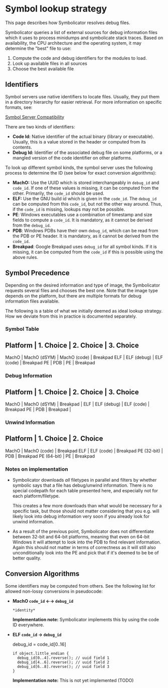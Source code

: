 # Symbol lookup strategy

This page describes how Symbolicator resolves debug files.

Symbolicator queries a list of external sources for debug information files which it uses to process minidumps and symbolicate stack traces. Based on availability, the CPU architecture and the operating system, it may determine the "best" file to use:

1. Compute the code and debug identifiers for the modules to load.
2. Look up available files in all sources
3. Choose the best available file

## Identifiers

Symbol servers use native identifiers to locate files. Usually, they put them in a directory hierarchy for easier retrieval. For more information on specific formats, see:

[Symbol Server Compatibility](symbol-server-compatibility.md)

There are two kinds of identifiers:

- **Code Id:** Native identifier of the actual binary (library or executable). Usually, this is a value stored in the header or computed from its contents.
- **Debug Id:** Identifier of the associated debug file on some platforms, or a mangled version of the code identifier on other platforms.

To look up different symbol kinds, the symbol server uses the following process to determine the ID (see below for exact conversion algorithms):

- **MachO:** Use the UUID which is stored interchangeably in `debug_id` and `code_id`. If one of these values is missing, it can be computed from the other. Primarily, the `code_id` should be used.
- **ELF:** Use the GNU build id which is given in the `code_id`. The `debug_id` can be computed from this `code_id`, but not the other way around. Thus, if the `code_id` is missing, lookups may not be possible.
- **PE**: Windows executables use a combination of timestamp and size fields to compute a `code_id`. It is mandatory, as it cannot be derived from the `debug_id`.
- **PDB**: Windows PDBs have their own `debug_id`, which can be read from the PDB or PE header. It is mandatory, as it cannot be derived from the `code_id`.
- **Breakpad**: Google Breakpad uses `debug_id` for all symbol kinds. If it is missing, it can be computed from the `code_id` if this is possible using the above rules.

## Symbol Precedence

Depending on the desired information and type of image, the Symbolicator
requests several files and chooses the best one. Note that the image type
depends on the platform, but there are multiple formats for debug information
files available.

The following is a table of what we initially deemed as ideal lookup strategy.
How we deviate from this in practice is documented separately.

### Symbol Table

Platform | 1. Choice    | 2. Choice    | 3. Choice
--------------------------------------------------
MachO    | MachO (dSYM) | MachO (code) | Breakpad
ELF      | ELF (debug)  | ELF (code)   | Breakpad
PE       | PDB          | PE           | Breakpad

### Debug Information

Platform | 1. Choice    | 2. Choice    | 3. Choice
--------------------------------------------------
MachO    | MachO (dSYM) | Breakpad     | 
ELF      | ELF (debug)  | ELF (code)   | Breakpad
PE       | PDB          | Breakpad     | 


### Unwind Information

Platform    | 1. Choice    | 2. Choice  
--------------------------------------
MachO       | MachO (code) | Breakpad
ELF         | ELF (code)   | Breakpad
PE (32-bit) | PDB          | Breakpad
PE (64-bit) | PE           | Breakpad


### Notes on implementation

* Symbolicator downloads *all* filetypes in parallel and filters by whether
  symbolic says that a file has debug/unwind information. There is no special
  codepath for each table presented here, and especially not for each
  platform/filetype.
  
  This creates a few more downloads than what would be necessary for a specific
  task, but those should not matter considering that you e.g. will likely look
  into debug information very soon if you already look for unwind information.

* As a result of the previous point, Symbolicator does not differentiate
  between 32-bit and 64-bit platforms, meaning that even on 64-bit Windows it
  will attempt to look into the PDB to find relevant information. Again this
  should not matter in terms of correctness as it will still also
  unconditionally look into the PE and pick that if it's deemed to be be of
  better quality.

## Conversion Algorithms

Some identifiers may be computed from others. See the following list for allowed non-lossy conversions in pseudocode:

* **MachO `code_id` ←→ `debug_id`**

      *identity*

  **Implementation note:** Symbolicator implements this by using the code ID everywhere.


* **ELF `code_id` → `debug_id`**

     debug_id = code_id[0..16]
      
      if object.little_endian {
        debug_id[0..4].reverse(); // uuid field 1
        debug_id[4..6].reverse(); // uuid field 2
        debug_id[6..8].reverse(); // uuid field 3
      }

  **Implementation note:** This is not yet implemented (TODO)

